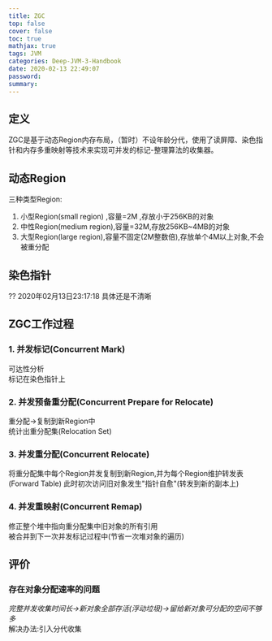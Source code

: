 ```yaml
---
title: ZGC
top: false
cover: false
toc: true
mathjax: true
tags: JVM
categories: Deep-JVM-3-Handbook
date: 2020-02-13 22:49:07
password:
summary:
---
```


## 定义
ZGC是基于动态Region内存布局，（暂时）不设年龄分代，使用了读屏障、染色指针和内存多重映射等技术来实现可并发的标记-整理算法的收集器。 

## 动态Region 
三种类型Region:  
1. 小型Region(small region) ,容量=2M ,存放小于256KB的对象
2. 中性Region(medium region),容量=32M,存放256KB~4MB的对象
3. 大型Region(large region),容量不固定(2M整数倍),存放单个4M以上对象,不会被重分配

## 染色指针
?? 2020年02月13日23:17:18 具体还是不清晰

## ZGC工作过程
### 1. 并发标记(Concurrent Mark)
可达性分析  
标记在染色指针上  
### 2. 并发预备重分配(Concurrent Prepare for Relocate)
重分配->复制到新Region中   
统计出重分配集(Relocation Set)  
### 3. 并发重分配(Concurrent Relocate)
将重分配集中每个Region并发复制到新Region,并为每个Region维护转发表(Forward Table)
此时初次访问旧对象发生"指针自愈"(转发到新的副本上)
### 4. 并发重映射(Concurrent Remap)
修正整个堆中指向重分配集中旧对象的所有引用  
被合并到下一次并发标记过程中(节省一次堆对象的遍历)

## 评价
###  存在对象分配速率的问题  
*完整并发收集时间长->新对象全部存活(浮动垃圾)->留给新对象可分配的空间不够多*  
解决办法:引入分代收集  